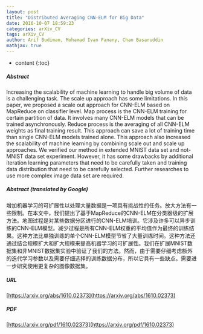 ```yaml
---
layout: post
title: "Distributed Averaging CNN-ELM for Big Data"
date: 2016-10-07 18:59:23
categories: arXiv_CV
tags: arXiv_CV
author: Arif Budiman, Mohamad Ivan Fanany, Chan Basaruddin
mathjax: true
---
```


* content
{:toc}

##### Abstract
Increasing the scalability of machine learning to handle big volume of data is a challenging task. The scale up approach has some limitations. In this paper, we proposed a scale out approach for CNN-ELM based on MapReduce on classifier level. Map process is the CNN-ELM training for certain partition of data. It involves many CNN-ELM models that can be trained asynchronously. Reduce process is the averaging of all CNN-ELM weights as final training result. This approach can save a lot of training time than single CNN-ELM models trained alone. This approach also increased the scalability of machine learning by combining scale out and scale up approaches. We verified our method in extended MNIST data set and not-MNIST data set experiment. However, it has some drawbacks by additional iteration learning parameters that need to be carefully taken and training data distribution that need to be carefully selected. Further researches to use more complex image data set are required.

##### Abstract (translated by Google)
增加机器学习的可扩展性以处理大量数据是一项具有挑战性的任务。放大方法有一些限制。在本文中，我们提出了基于MapReduce的CNN-ELM在分类器级的扩展方法。地图过程是对某些数据分区进行的CNN-ELM培训。它涉及许多可以异步训练的CNN-ELM模型。减少过程是所有CNN-ELM权重的平均值作为最终的训练结果。这种方法比单独训练的单个CNN-ELM模型节省了大量训练时间。这种方法还通过结合规模扩大和扩大规模来提高机器学习的可扩展性。我们在扩展MNIST数据集和非MNIST数据集实验中验证了我们的方法。然而，由于需要仔细考虑额外的迭代学习参数以及需要仔细选择的训练数据分布，所以它具有一些缺点。需要进一步研究使用更复杂的图像数据集。

##### URL
[https://arxiv.org/abs/1610.02373](https://arxiv.org/abs/1610.02373)

##### PDF
[https://arxiv.org/pdf/1610.02373](https://arxiv.org/pdf/1610.02373)

